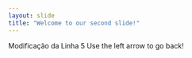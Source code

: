 ```yaml
---
layout: slide
title: "Welcome to our second slide!"
---
```

Modificação da Linha 5
Use the left arrow to go back!
